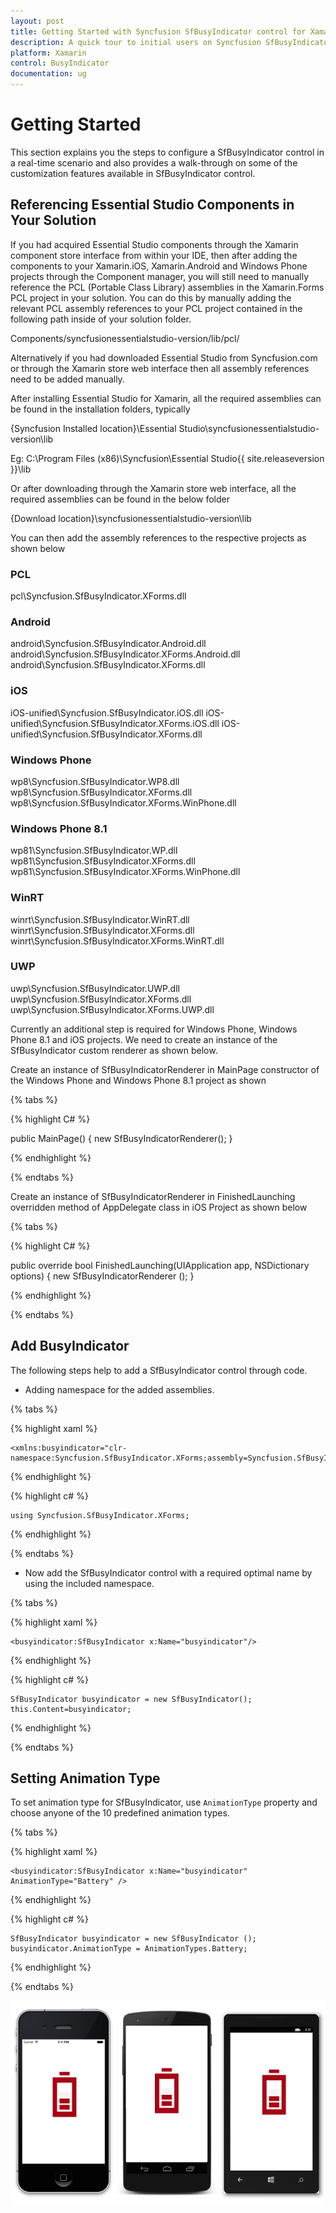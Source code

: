 ```yaml
---
layout: post
title: Getting Started with Syncfusion SfBusyIndicator control for Xamarin.Forms
description: A quick tour to initial users on Syncfusion SfBusyIndicator control for Xamarin.Forms platform
platform: Xamarin
control: BusyIndicator
documentation: ug
---
```


# Getting Started

This section explains you the steps to configure a SfBusyIndicator control in a real-time scenario and also provides a walk-through on some of the customization features available in SfBusyIndicator control.

## Referencing Essential Studio Components in Your Solution	

If you had acquired Essential Studio components through the Xamarin component store interface from within your IDE, then after adding the components to your Xamarin.iOS, Xamarin.Android and Windows Phone projects through the Component manager, you will still need to manually reference the PCL (Portable Class Library) assemblies in the Xamarin.Forms PCL project in your solution. You can do this by manually adding the relevant PCL assembly references to your PCL project contained in the following path inside of your solution folder.

Components/syncfusionessentialstudio-version/lib/pcl/

Alternatively if you had downloaded Essential Studio from Syncfusion.com or through the Xamarin store web interface then all assembly references need to be added manually.

After installing Essential Studio for Xamarin, all the required assemblies can be found in the installation folders, typically

{Syncfusion Installed location}\Essential Studio\syncfusionessentialstudio-version\lib

Eg: C:\Program Files (x86)\Syncfusion\Essential Studio\{{ site.releaseversion }}\lib

Or after downloading through the Xamarin store web interface, all the required assemblies can be found in the below folder

{Download location}\syncfusionessentialstudio-version\lib

You can then add the assembly references to the respective projects as shown below


### PCL 
pcl\Syncfusion.SfBusyIndicator.XForms.dll

### Android 
android\Syncfusion.SfBusyIndicator.Android.dll
android\Syncfusion.SfBusyIndicator.XForms.Android.dll
android\Syncfusion.SfBusyIndicator.XForms.dll

### iOS 
iOS-unified\Syncfusion.SfBusyIndicator.iOS.dll
iOS-unified\Syncfusion.SfBusyIndicator.XForms.iOS.dll
iOS-unified\Syncfusion.SfBusyIndicator.XForms.dll

### Windows Phone
wp8\Syncfusion.SfBusyIndicator.WP8.dll
wp8\Syncfusion.SfBusyIndicator.XForms.dll
wp8\Syncfusion.SfBusyIndicator.XForms.WinPhone.dll

### Windows Phone 8.1
wp81\Syncfusion.SfBusyIndicator.WP.dll
wp81\Syncfusion.SfBusyIndicator.XForms.dll
wp81\Syncfusion.SfBusyIndicator.XForms.WinPhone.dll

### WinRT 
winrt\Syncfusion.SfBusyIndicator.WinRT.dll
winrt\Syncfusion.SfBusyIndicator.XForms.dll
winrt\Syncfusion.SfBusyIndicator.XForms.WinRT.dll

### UWP 
uwp\Syncfusion.SfBusyIndicator.UWP.dll
uwp\Syncfusion.SfBusyIndicator.XForms.dll
uwp\Syncfusion.SfBusyIndicator.XForms.UWP.dll



Currently an additional step is required for Windows Phone, Windows Phone 8.1 and iOS projects. We need to create an instance of the SfBusyIndicator custom renderer as shown below. 

Create an instance of SfBusyIndicatorRenderer in MainPage constructor of the Windows Phone and Windows Phone 8.1  project as shown 

{% tabs %}

{% highlight C# %}

public MainPage()
{
    new SfBusyIndicatorRenderer();
}

{% endhighlight %}

{% endtabs %}

Create an instance of SfBusyIndicatorRenderer in FinishedLaunching overridden method of AppDelegate class in iOS Project as shown below

{% tabs %}

{% highlight C# %}

public override bool FinishedLaunching(UIApplication app, NSDictionary options)
{
    new SfBusyIndicatorRenderer ();
}	

{% endhighlight %}

{% endtabs %}

## Add BusyIndicator

The following steps help to add a SfBusyIndicator control through code.

* Adding namespace for the added assemblies. 

{% tabs %}

{% highlight xaml %}

	<xmlns:busyindicator="clr-namespace:Syncfusion.SfBusyIndicator.XForms;assembly=Syncfusion.SfBusyIndicator.XForms"/>
	
{% endhighlight %}

{% highlight c# %}

	using Syncfusion.SfBusyIndicator.XForms; 

{% endhighlight %}

{% endtabs %}

* Now add the SfBusyIndicator control with a required optimal name by using the included namespace.

{% tabs %}

{% highlight xaml %}

	<busyindicator:SfBusyIndicator x:Name="busyindicator"/>
	
{% endhighlight %}

{% highlight c# %}
	
	SfBusyIndicator busyindicator = new SfBusyIndicator();
	this.Content=busyindicator;
	
{% endhighlight %}

{% endtabs %}

## Setting Animation Type

To set animation type for SfBusyIndicator, use `AnimationType` property and choose anyone of the 10 predefined animation types. 

{% tabs %}

{% highlight xaml %}

	<busyindicator:SfBusyIndicator x:Name="busyindicator" AnimationType="Battery" />
	
{% endhighlight %}

{% highlight c# %}

	SfBusyIndicator busyindicator = new SfBusyIndicator (); 
	busyindicator.AnimationType = AnimationTypes.Battery;

{% endhighlight %}

{% endtabs %}


![](images/Busyindicator.png)